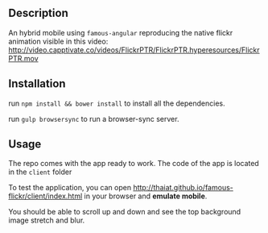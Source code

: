 ## Description
An hybrid mobile using `famous-angular` reproducing the native flickr animation visible in this video: http://video.capptivate.co/videos/FlickrPTR/FlickrPTR.hyperesources/FlickrPTR.mov

## Installation
run `npm install && bower install` to install all the dependencies.

run `gulp browsersync` to run a browser-sync server.

## Usage
The repo comes with the app ready to work. The code of the app is located in the `client` folder

To test the application, you can open http://thaiat.github.io/famous-flickr/client/index.html in your browser and **emulate mobile**.

You should be able to scroll up and down and see the top background image stretch and blur.



